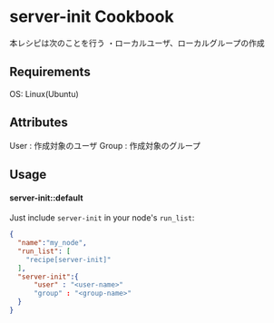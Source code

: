 server-init Cookbook
==================
本レシピは次のことを行う
 ・ローカルユーザ、ローカルグループの作成

Requirements
------------
OS: Linux(Ubuntu)

Attributes
----------
User : 作成対象のユーザ
Group : 作成対象のグループ

Usage
-----
#### server-init::default

Just include `server-init` in your node's `run_list`:

```json
{
  "name":"my_node",
  "run_list": [
    "recipe[server-init]"
  ],
  "server-init":{
	  "user" : "<user-name>"
	  "group" : "<group-name>"
  }
}
```


